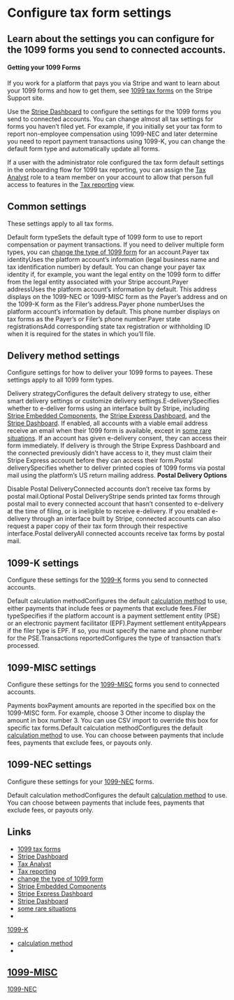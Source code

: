 # Configure tax form settings

## Learn about the settings you can configure for the 1099 forms you send to connected accounts.

#### Getting your 1099 Forms

If you work for a platform that pays you via Stripe and want to learn about your
1099 forms and how to get them, see [1099 tax
forms](https://support.stripe.com/express/topics/1099-tax-forms) on the Stripe
Support site.

Use the [Stripe
Dashboard](https://dashboard.stripe.com/settings/connect/tax-reporting/1099-forms)
to configure the settings for the 1099 forms you send to connected accounts. You
can change almost all tax settings for forms you haven’t filed yet. For example,
if you initially set your tax form to report non-employee compensation using
1099-NEC and later determine you need to report payment transactions using
1099-K, you can change the default form type and automatically update all forms.

If a user with the administrator role configured the tax form default settings
in the onboarding flow for 1099 tax reporting, you can assign the [Tax
Analyst](https://docs.stripe.com/get-started/account/teams) role to a team
member on your account to allow that person full access to features in the [Tax
reporting](https://dashboard.stripe.com/connect/taxes/forms) view.

## Common settings

These settings apply to all tax forms.

Default form typeSets the default type of 1099 form to use to report
compensation or payment transactions. If you need to deliver multiple form
types, you can [change the type of 1099
form](https://docs.stripe.com/connect/modify-tax-forms?method=csv#change-the-type-of-1099-form)
for an account.Payer tax identityUses the platform account’s information (legal
business name and tax identification number) by default. You can change your
payer tax identity if, for example, you want the legal entity on the 1099 form
to differ from the legal entity associated with your Stripe account.Payer
addressUses the platform account’s information by default. This address displays
on the 1099-NEC or 1099-MISC form as the Payer’s address and on the 1099-K form
as the Filer’s address.Payer phone numberUses the platform account’s information
by default. This phone number displays on tax forms as the Payer’s or Filer’s
phone number.Payer state registrationsAdd corresponding state tax registration
or withholding ID when it is required for the states in which you’ll file.
## Delivery method settings

Configure settings for how to deliver your 1099 forms to payees. These settings
apply to all 1099 form types.

Delivery strategyConfigures the default delivery strategy to use, either smart
delivery settings or customize delivery settings.E-deliverySpecifies whether to
e-deliver forms using an interface built by Stripe, including [Stripe Embedded
Components](https://docs.stripe.com/connect/get-started-connect-embedded-components),
the [Stripe Express
Dashboard](https://docs.stripe.com/connect/express-dashboard), and the [Stripe
Dashboard](https://docs.stripe.com/connect/stripe-dashboard). If enabled, all
accounts with a viable email address receive an email when their 1099 form is
available, except in [some rare
situations](https://docs.stripe.com/connect/express-dashboard-taxes#which-accounts-get-access-to-e-delivery).
If an account has given e-delivery consent, they can access their form
immediately. If delivery is through the Stripe Express Dashboard and the
connected previously didn’t have access to it, they must claim their Stripe
Express account before they can access their form.Postal deliverySpecifies
whether to deliver printed copies of 1099 forms via postal mail using the
platform’s US return mailing address.
**Postal Delivery Options**

Disable Postal DeliveryConnected accounts don’t receive tax forms by postal
mail.Optional Postal DeliveryStripe sends printed tax forms through postal mail
to every connected account that hasn’t consented to e-delivery at the time of
filing, or is ineligible to receive e-delivery. If you enabled e-delivery
through an interface built by Stripe, connected accounts can also request a
paper copy of their tax form through their respective interface.Postal
deliveryAll connected accounts receive tax forms by postal mail.
## 1099-K settings

Configure these settings for the
[1099-K](https://support.stripe.com/questions/intro-to-1099-k-tax-forms-for-platforms-and-marketplaces)
forms you send to connected accounts.

Default calculation methodConfigures the default [calculation
method](https://docs.stripe.com/connect/calculation-methods) to use, either
payments that include fees or payments that exclude fees.Filer typeSpecifies if
the platform account is a payment settlement entity (PSE) or an electronic
payment facilitator (EPF).Payment settlement entityAppears if the filer type is
EPF. If so, you must specify the name and phone number for the PSE.Transactions
reportedConfigures the type of transaction that’s processed.
## 1099-MISC settings

Configure these settings for the
[1099-MISC](https://support.stripe.com/questions/intro-to-1099-misc-tax-forms-for-platforms-and-marketplaces)
forms you send to connected accounts.

Payments boxPayment amounts are reported in the specified box on the 1099-MISC
form. For example, choose 3 Other income to display the amount in box number 3.
You can use CSV import to override this box for specific tax forms.Default
calculation methodConfigures the default [calculation
method](https://docs.stripe.com/connect/calculation-methods) to use. You can
choose between payments that include fees, payments that exclude fees, or
payouts only.
## 1099-NEC settings

Configure these settings for your
[1099-NEC](https://support.stripe.com/questions/intro-to-1099-nec-tax-forms-for-platforms-and-marketplaces)
forms.

Default calculation methodConfigures the default [calculation
method](https://docs.stripe.com/connect/calculation-methods) to use. You can
choose between payments that include fees, payments that exclude fees, or
payouts only.

## Links

- [1099 tax forms](https://support.stripe.com/express/topics/1099-tax-forms)
- [Stripe
Dashboard](https://dashboard.stripe.com/settings/connect/tax-reporting/1099-forms)
- [Tax Analyst](https://docs.stripe.com/get-started/account/teams)
- [Tax reporting](https://dashboard.stripe.com/connect/taxes/forms)
- [change the type of 1099
form](https://docs.stripe.com/connect/modify-tax-forms?method=csv#change-the-type-of-1099-form)
- [Stripe Embedded
Components](https://docs.stripe.com/connect/get-started-connect-embedded-components)
- [Stripe Express Dashboard](https://docs.stripe.com/connect/express-dashboard)
- [Stripe Dashboard](https://docs.stripe.com/connect/stripe-dashboard)
- [some rare
situations](https://docs.stripe.com/connect/express-dashboard-taxes#which-accounts-get-access-to-e-delivery)
-
[1099-K](https://support.stripe.com/questions/intro-to-1099-k-tax-forms-for-platforms-and-marketplaces)
- [calculation method](https://docs.stripe.com/connect/calculation-methods)
-
[1099-MISC](https://support.stripe.com/questions/intro-to-1099-misc-tax-forms-for-platforms-and-marketplaces)
-
[1099-NEC](https://support.stripe.com/questions/intro-to-1099-nec-tax-forms-for-platforms-and-marketplaces)
